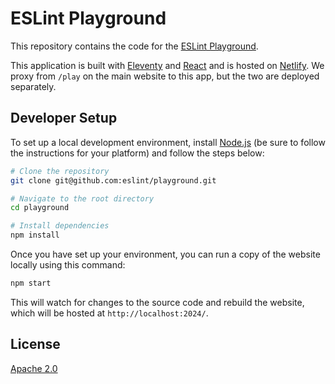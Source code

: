 # ESLint Playground

This repository contains the code for the [ESLint Playground](https://new.eslint.org/play).

This application is built with [Eleventy](https://www.11ty.io) and [React](https://reactjs.org/) and is hosted on [Netlify](https://www.netlify.com). We proxy from `/play` on the main website to this app, but the two are deployed separately.

## Developer Setup

To set up a local development environment, install [Node.js](https://nodejs.org/) (be sure to follow the instructions for your platform) and follow the steps below:

```sh
# Clone the repository
git clone git@github.com:eslint/playground.git

# Navigate to the root directory
cd playground

# Install dependencies
npm install
```

Once you have set up your environment, you can run a copy of the website locally using this command:

```sh
npm start
```

This will watch for changes to the source code and rebuild the website, which will be hosted at `http://localhost:2024/`.

## License

[Apache 2.0](LICENSE)
